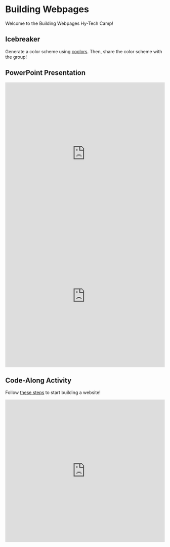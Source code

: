 # Building Webpages
Welcome to the Building Webpages Hy-Tech Camp!

## Icebreaker
Generate a color scheme using [coolors](https://coolors.co). Then, share the color scheme with the group!

## PowerPoint Presentation
<iframe src='https://view.officeapps.live.com/op/embed.aspx?src=https://hytechcamps.github.io/building-webpages/HelloHtml.pptx' width='100%' height='450px' frameborder='0'></iframe>

<iframe width="100%" height="450px" src="https://www.youtube.com/embed/nH4FsGZ4xcs" title="YouTube video player" frameborder="0" allow="accelerometer; autoplay; clipboard-write; encrypted-media; gyroscope; picture-in-picture" allowfullscreen></iframe>

## Code-Along Activity
Follow [these steps](CodeAlong.md) to start building a website!

<iframe width="100%" height="450px" src="https://www.youtube.com/embed/4drNo8aTPsQ" title="YouTube video player" frameborder="0" allow="accelerometer; autoplay; clipboard-write; encrypted-media; gyroscope; picture-in-picture" allowfullscreen></iframe>